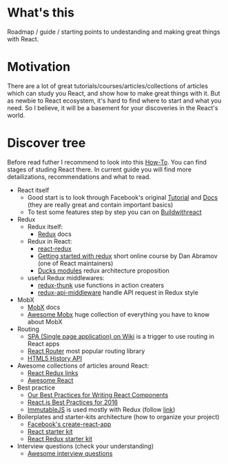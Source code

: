 # What's this
Roadmap / guide / starting points to undestanding and making great things with React.

# Motivation
There are a lot of great tutorials/courses/articles/collections of articles which can study you React, and show how to make great things with it. But as newbie to React ecosystem, it's hard to find where to start and what you need. So I believe, it will be a basement for your discoveries in the React's world.

# Discover tree
Before read futher I recommend to look into this [How-To](https://github.com/petehunt/react-howto). You can find stages of studing React there. In current guide you will find more detailizations, recommendations and what to read.
* React itself
  * Good start is to look through Facebook's original [Tutorial](https://facebook.github.io/react/tutorial/tutorial.html#overview) and [Docs](https://facebook.github.io/react/docs/hello-world.html) (they are really great and contain important basics)
  * To test some features step by step you can on [Buildwithreact](http://buildwithreact.com/tutorial)
* Redux
  * Redux itself:
    * [Redux](http://redux.js.org/) docs
  * Redux in React:
    * [react-redux](https://github.com/reactjs/react-redux)
    * [Getting started with redux](https://egghead.io/courses/getting-started-with-redux) short online course by Dan Abramov (one of React maintainers)
    * [Ducks modules](https://github.com/erikras/ducks-modular-redux) redux architecture proposition
  * useful Redux middlewares:
    * [redux-thunk](https://github.com/gaearon/redux-thunk) use functions in action creaters
    * [redux-api-middleware](https://github.com/agraboso/redux-api-middleware) handle API request in Redux style
* MobX
  * [MobX](https://mobx.js.org) docs
  * [Awesome Mobx](https://github.com/mobxjs/awesome-mobx) huge collection of everything you have to know about MobX
* Routing
  * [SPA (Single page application) on Wiki](https://en.wikipedia.org/wiki/Single-page_application) is a trigger to use routing in React apps
  * [React Router](https://github.com/ReactTraining/react-router) most popular routing library
  * [HTML5 History API](https://developer.mozilla.org/en/docs/Web/API/History_API)
* Awesome collections of articles around React:
  * [React Redux links](https://github.com/markerikson/react-redux-links )
  * [Awesome React](https://github.com/enaqx/awesome-react)
* Best practice
  * [Our Best Practices for Writing React Components](https://engineering.musefind.com/our-best-practices-for-writing-react-components-dec3eb5c3fc8)
  * [React.js Best Practices for 2016](https://blog.risingstack.com/react-js-best-practices-for-2016/)
  * [ImmutableJS](https://facebook.github.io/immutable-js/) is used mostly with Redux (follow [link](http://redux.js.org/docs/recipes/UsingImmutableJS.html))
* Boilerplates and starter-kits architecture (how to organize your project)
  * [Facebook's create-react-app](https://github.com/facebookincubator/create-react-app)
  * [React starter kit](https://github.com/kriasoft/react-starter-kit)
  * [React Redux starter kit](https://github.com/davezuko/react-redux-starter-kit)
* Interview questions (check your understanding)
  * [Awesome interview questions](https://github.com/MaximAbramchuck/awesome-interview-questions/blob/master/README.md#reactjs)
